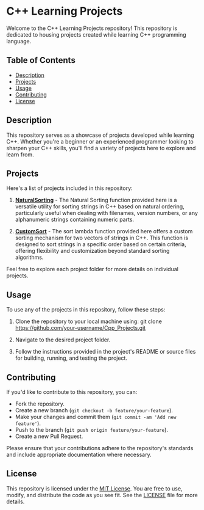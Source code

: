 # C++ Learning Projects

Welcome to the C++ Learning Projects repository! This repository is dedicated to housing projects created while learning C++ programming language.

## Table of Contents

- [Description](#description)
- [Projects](#projects)
- [Usage](#usage)
- [Contributing](#contributing)
- [License](#license)

## Description

This repository serves as a showcase of projects developed while learning C++. Whether you're a beginner or an experienced programmer looking to sharpen your C++ skills, you'll find a variety of projects here to explore and learn from.

## Projects

Here's a list of projects included in this repository:

1. **[NaturalSorting](NaturalSorting/)** - The Natural Sorting function provided here is a versatile utility for sorting strings in                                             C++ based on natural ordering, particularly useful when dealing with filenames, version                                              numbers, or any alphanumeric strings containing numeric parts.

2. **[CustomSort](CustomSort/)** - The sort lambda function provided here offers a custom sorting mechanism for two vectors of                                          strings in C++. This function is designed to sort strings in a specific order based on certain                                       criteria, offering flexibility and customization beyond standard sorting algorithms.

Feel free to explore each project folder for more details on individual projects.

## Usage

To use any of the projects in this repository, follow these steps:

1. Clone the repository to your local machine using: git clone https://github.com/your-username/Cpp_Projects.git

2. Navigate to the desired project folder.
   
3. Follow the instructions provided in the project's README or source files for building, running, and testing the project.

## Contributing

If you'd like to contribute to this repository, you can:

- Fork the repository.
- Create a new branch (`git checkout -b feature/your-feature`).
- Make your changes and commit them (`git commit -am 'Add new feature'`).
- Push to the branch (`git push origin feature/your-feature`).
- Create a new Pull Request.

Please ensure that your contributions adhere to the repository's standards and include appropriate documentation where necessary.

## License

This repository is licensed under the [MIT License](LICENSE). You are free to use, modify, and distribute the code as you see fit. See the [LICENSE](LICENSE) file for more details.


